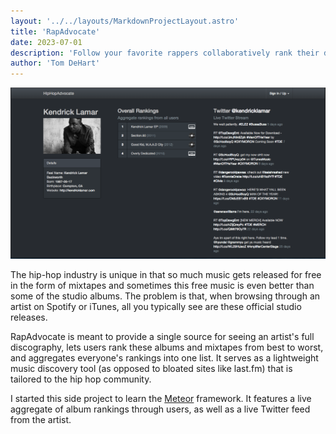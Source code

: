 ```yaml
---
layout: '../../layouts/MarkdownProjectLayout.astro'
title: 'RapAdvocate'
date: 2023-07-01
description: 'Follow your favorite rappers collaboratively rank their discography'
author: 'Tom DeHart'
---
```


![Rap Advocate](images/hiphopadvocate.png)

The hip-hop industry is unique in that so much music gets released for free in the form of mixtapes and sometimes this free music is even better than some of the studio albums. The problem is that, when browsing through an artist on Spotify or iTunes, all you typically see are these official studio releases.

RapAdvocate is meant to provide a single source for seeing an artist's full discography, lets users rank these albums and mixtapes from best to worst, and aggregates everyone's rankings into one list. It serves as a lightweight music discovery tool (as opposed to bloated sites like last.fm) that is tailored to the hip hop community.

I started this side project to learn the [Meteor](http://www.meteor.com/) framework. It features a live aggregate of album rankings through users, as well as a live Twitter feed from the artist.
